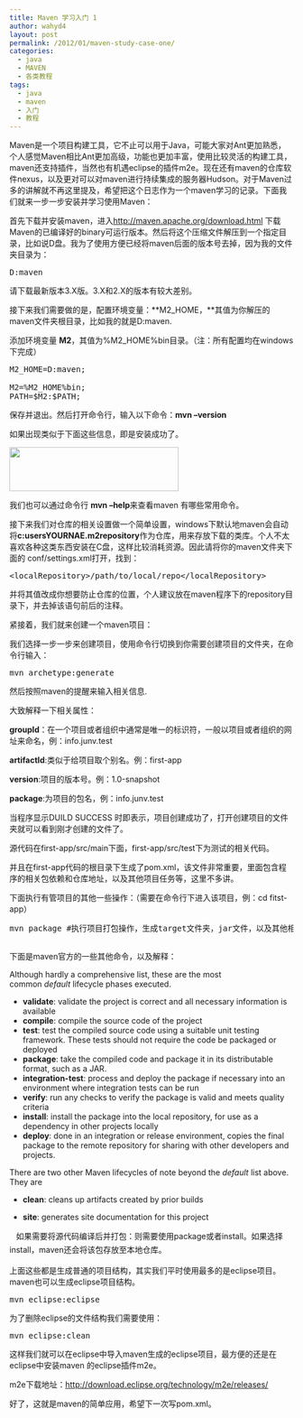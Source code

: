 ```yaml
---
title: Maven 学习入门 1
author: wahyd4
layout: post
permalink: /2012/01/maven-study-case-one/
categories:
  - java
  - MAVEN
  - 各类教程
tags:
  - java
  - maven
  - 入门
  - 教程
---
```

Maven是一个项目构建工具，它不止可以用于Java，可能大家对Ant更加熟悉，个人感觉Maven相比Ant更加高级，功能也更加丰富，使用比较灵活的构建工具，maven还支持插件，当然也有机遇eclipse的插件m2e。现在还有maven的仓库软件nexus，以及更对可以对maven进行持续集成的服务器Hudson。对于Maven过多的讲解就不再这里提及，希望把这个日志作为一个maven学习的记录。下面我们就来一步一步安装并学习使用Maven：

首先下载并安装maven，进入<http://maven.apache.org/download.html> 下载Maven的已编译好的binary可运行版本。然后将这个压缩文件解压到一个指定目录，比如说D盘。我为了使用方便已经将maven后面的版本号去掉，因为我的文件夹目录为：

<pre class="brush: xml; title: ; notranslate" title="">D:maven</pre>

请下载最新版本3.X版。3.X和2.X的版本有较大差别。

接下来我们需要做的是，配置环境变量：**M2_HOME，**其值为你解压的maven文件夹根目录，比如我的就是D:maven.

添加环境变量 **M2**，其值为%M2_HOME%bin目录。（注：所有配置均在windows下完成）

<pre class="brush: xml; title: ; notranslate" title="">M2_HOME=D:maven;

M2=%M2_HOME%bin;
PATH=$M2:$PATH;
</pre>

保存并退出。然后打开命令行，输入以下命令：**mvn –version**

如果出现类似于下面这些信息，即是安装成功了。

[<img class="alignnone size-medium wp-image-2035" title="111" src="/images/2012/01/111-300x78.png" alt="" width="300" height="78" />][1]

我们也可以通过命令行 **mvn –help**来查看maven 有哪些常用命令。

接下来我们对仓库的相关设置做一个简单设置，windows下默认地maven会自动将**c:usersYOURNAE.m2repository**作为仓库，用来存放下载的类库。个人不太喜欢各种这类东西安装在C盘，这样比较消耗资源。因此请将你的maven文件夹下面的 conf/settings.xml打开，找到：

<pre class="brush: xml; title: ; notranslate" title="">&lt;localRepository&gt;/path/to/local/repo&lt;/localRepository&gt;</pre>

并将其值改成你想要防止仓库的位置，个人建议放在maven程序下的repository目录下，并去掉该语句前后的注释。

紧接着，我们就来创建一个maven项目：

我们选择一步一步来创建项目，使用命令行切换到你需要创建项目的文件夹，在命令行输入：

<pre class="brush: xml; title: ; notranslate" title="">mvn archetype:generate</pre>

然后按照maven的提醒来输入相关信息.

大致解释一下相关属性：

**groupId**：在一个项目或者组织中通常是唯一的标识符，一般以项目或者组织的网址来命名，例：info.junv.test

**artifactId**:类似于给项目取个别名。例：first-app

**version**:项目的版本号。例：1.0-snapshot

**package**:为项目的包名，例：info.junv.test

当程序显示DUILD SUCCESS 时即表示，项目创建成功了，打开创建项目的文件夹就可以看到刚才创建的文件了。

源代码在first-app/src/main下面，first-app/src/test下为测试的相关代码。

并且在first-app代码的根目录下生成了pom.xml，该文件非常重要，里面包含程序的相关包依赖和仓库地址，以及其他项目任务等，这里不多讲。

下面执行有管项目的其他一些操作：（需要在命令行下进入该项目，例：cd fitst-app）

<pre class="brush: xml; title: ; notranslate" title="">mvn package #执行项目打包操作，生成target文件夹，jar文件，以及其他相关文件夹

</pre>

下面是maven官方的一些其他命令，以及解释：

Although hardly a comprehensive list, these are the most common *default* lifecycle phases executed.

*   **validate**: validate the project is correct and all necessary information is available
*   **compile**: compile the source code of the project
*   **test**: test the compiled source code using a suitable unit testing framework. These tests should not require the code be packaged or deployed
*   **package**: take the compiled code and package it in its distributable format, such as a JAR.
*   **integration-test**: process and deploy the package if necessary into an environment where integration tests can be run
*   **verify**: run any checks to verify the package is valid and meets quality criteria
*   **install**: install the package into the local repository, for use as a dependency in other projects locally
*   **deploy**: done in an integration or release environment, copies the final package to the remote repository for sharing with other developers and projects.

There are two other Maven lifecycles of note beyond the *default* list above. They are

*   **clean**: cleans up artifacts created by prior builds

*   **site**: generates site documentation for this project

<span style="line-height: 24px;">   如果需要将源代码编译后并打包：则需要使用package或者install。如果选择install，maven还会将该包存放至本地仓库。<br /> </span>

上面这些都是生成普通的项目结构，其实我们平时使用最多的是eclipse项目。maven也可以生成eclipse项目结构。

<pre class="brush: xml; title: ; notranslate" title="">mvn eclipse:eclipse </pre>

为了删除eclipse的文件结构我们需要使用：

<pre class="brush: xml; title: ; notranslate" title="">mvn eclipse:clean </pre>

这样我们就可以在eclipse中导入maven生成的eclipse项目，最方便的还是在eclipse中安装maven 的eclipse插件m2e。

m2e下载地址：<http://download.eclipse.org/technology/m2e/releases/>

好了，这就是maven的简单应用，希望下一次写pom.xml。

 [1]: /images/2012/01/111.png